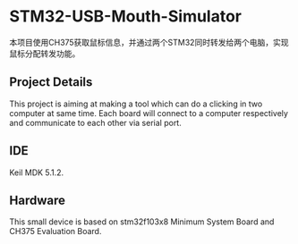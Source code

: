 # STM32-USB-Mouth-Simulator
本项目使用CH375获取鼠标信息，并通过两个STM32同时转发给两个电脑，实现鼠标分配转发功能。

## Project Details
This project is aiming at making a tool which can do a clicking in two computer at same time.
Each board will connect to a computer respectively and communicate to each other via serial port.

## IDE
Keil MDK 5.1.2.

## Hardware
This small device is based on stm32f103x8 Minimum System Board and CH375 Evaluation Board.
